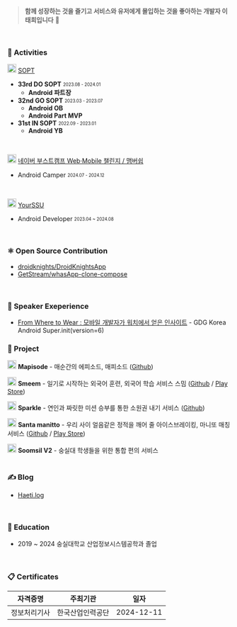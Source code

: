 > **함께 성장하는 것을 즐기고 서비스와 유저에게 몰입하는 것을 좋아하는 개발자 이태희입니다** 👋
</br>

### **🤟 Activities**
<img src="https://github.com/chattymin/chattymin/assets/52882799/fbe6681a-39f8-4d50-9080-a9c98c953e25" width="20"/> [SOPT](https://www.sopt.org)   
- **33rd DO SOPT** <sub><sup>2023.08 - 2024.01</sup></sub>
  - **Android 파트장** 
- **32nd GO SOPT** <sub><sup>2023.03 - 2023.07</sup></sub>
  - **Android OB** 
  - **Android Part MVP**
- **31st IN SOPT** <sub><sup>2022.09 - 2023.01</sup></sub>   
  - **Android YB**
</br>

<img src="https://github.com/user-attachments/assets/f6f1081e-633e-417d-90b9-02ca69a7db65" width="20"/> [네이버 부스트캠프 Web·Mobile 챌린지 / 맴버쉽](https://boostcamp.connect.or.kr/program_wm.html)
- Android Camper <sub><sup>2024.07 - 2024.12</sup></sub>
</br>

<img src="https://github.com/user-attachments/assets/ef94de93-0281-4b9c-9ddc-2abd13d4118d" width="20"/> [YourSSU](https://yourssu.com/)
- Android Developer <sub><sup>2023.04 ~ 2024.08</sup></sub>
</br>

### **⚛️ Open Source Contribution**
- [droidknights/DroidKnightsApp](https://github.com/droidknights/DroidKnightsApp/pull/318)
- [GetStream/whasApp-clone-compose](https://github.com/GetStream/whatsApp-clone-compose/pull/289#pullrequestreview-2414404611)
</br>

### **🎤 Speaker Exeperience**
- [From Where to Wear : 모바일 개발자가 워치에서 얻은 인사이트](https://speakerdeck.com/haeti2/gdg-super-dot-init-version-equals-6-from-where-to-wear-mobail-gaebaljaga-weocieseo-balgyeonhan-insaiteu) - GDG Korea Android Super.init(version=6)


### **💪 Project**
<img src="https://github.com/user-attachments/assets/08bc3008-58ca-4101-af16-1f92eb2c1015" width="20"/> **Mapisode** - 매순간의 에피소드, 매피소드 ([Github](https://github.com/boostcampwm-2024/and05-MAPISODE))
</br>

<img src="https://github.com/user-attachments/assets/81519bef-7e7c-4752-b617-d7437a833ec7" width="20"/> **Smeem** - 일기로 시작하는 외국어 훈련, 외국어 학습 서비스 스밈 ([Github](https://github.com/Team-Smeme/smeem-aos) / [Play Store](https://play.google.com/store/apps/details?id=com.sopt.smeem))
</br>

<img src="https://github.com/user-attachments/assets/38a7d022-1594-4e0e-b17e-ad302339a6a2" width="20"/> **Sparkle** - 연인과 짜릿한 미션 승부를 통한 소원권 내기 서비스  ([Github](https://github.com/U-is-Ni-in-Korea/Android-United)) 
</br>

<img src="https://github.com/user-attachments/assets/b6887de1-f2ae-4666-a1be-882f519b6d25" width="20"/> **Santa manitto** - 우리 사이 얼음같은 정적을 깨어 줄 아이스브레이킹, 마니또 매칭 서비스  ([Github](https://github.com/manito-project/manitto-android) / [Play Store](https://play.google.com/store/apps/details?id=org.sopt.santamanitto)) 
</br>

<img src="https://github.com/user-attachments/assets/eaf2051e-d9d8-43e3-99e4-57040cacc181" width="20"/> **Soomsil V2** - 숭실대 학생들을 위한 통합 편의 서비스 
</br>
</br>

### **✍️ Blog**
- [Haeti.log](https://haeti.palms.blog/)
</br>

### **🏫 Education**
- 2019 ~ 2024 숭실대학교 산업정보시스템공학과 졸업
</br>

### **📋 Certificates**
|자격증명|주최기관|일자|
|:----:|:----:|:----:|
|정보처리기사|한국산업인력공단|2024-12-11|
</br>

